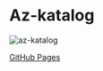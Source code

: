 # Az-katalog

![az-katalog](https://user-images.githubusercontent.com/62444892/142073338-e3288f29-ef66-40be-8a1c-8505b160eda1.png)

[GitHub Pages](https://sabuhi0.github.io/az-kataloq/)
  
  
  
